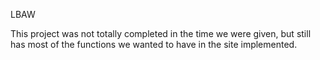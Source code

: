 LBAW

This project was not totally completed in the time we were given, but still has most of the functions we wanted to have in the site implemented.

